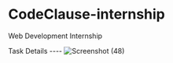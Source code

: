 # CodeClause-internship
Web Development Internship 

Task Details ----
![Screenshot (48)](https://github.com/nvs0108/CCJUNE-WEB_DEVELOPMENT/assets/74561532/8c68a3f3-6616-4fa3-b2b1-2c4ae1aa11cf)

